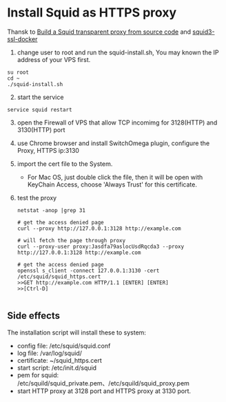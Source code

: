 # Install Squid as HTTPS proxy
Thansk to [Build a Squid transparent proxy from source code](https://gist.github.com/e7d/1f784339df82c57a43bf)
 and [squid3-ssl-docker](https://github.com/fgrehm/squid3-ssl-docker)


1. change user to root and run the squid-install.sh, You may known the IP address of your VPS first.
```
su root
cd ~
./squid-install.sh
```
2. start the service 
```
service squid restart
```

3. open the Firewall of VPS that allow TCP incomimg for 3128(HTTP) and 3130(HTTP) port

4. use Chrome browser and install SwitchOmega plugin, configure the Proxy, HTTPS ip:3130  
     
5. import the cert file to the System. 
   * For Mac OS, just double click the file, then it will be open with KeyChain Access, choose 'Always Trust' for this 
   certificate.
      
6. test the proxy
   ```
   netstat -anop |grep 31
   
   # get the access denied page
   curl --proxy http://127.0.0.1:3128 http://example.com
   
   # will fetch the page through proxy
   curl --proxy-user proxy:Jasdfa79aslocUsdRqcda3 --proxy http://127.0.0.1:3128 http://example.com
      
   # get the access denied page
   openssl s_client -connect 127.0.0.1:3130 -cert /etc/squid/squid_https.cert
   >>GET http://example.com HTTP/1.1 [ENTER] [ENTER]
   >>[Ctrl-D]
      
   ```
      
## Side effects
The installation script will install these to system:

  * config file: /etc/squid/squid.conf
  * log file: /var/log/squid/
  * certificate: ~/squid_https.cert
  * start script: /etc/init.d/squid
  * pem for squid: /etc/squild/squid_private.pem、/etc/squild/squid_proxy.pem
  * start HTTP proxy at 3128 port and HTTPS proxy at 3130 port.